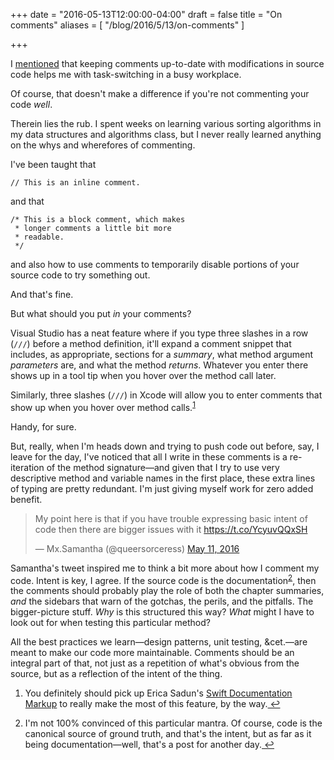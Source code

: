 +++
date = "2016-05-13T12:00:00-04:00"
draft = false
title = "On comments"
aliases = [ "/blog/2016/5/13/on-comments" ]

+++

I [mentioned][1] that keeping comments up-to-date with modifications in source code helps me with task-switching in a busy workplace.

Of course, that doesn't make a difference if you're not commenting your code _well_.

Therein lies the rub. I spent weeks on learning various sorting algorithms in my data structures and algorithms class, but I never really learned anything on the whys and wherefores of commenting.

I've been taught that 

```
// This is an inline comment.
```

and that

```
/* This is a block comment, which makes
 * longer comments a little bit more
 * readable.
 */
```
 
and also how to use comments to temporarily disable portions of your source code to try something out.

And that's fine.

But what should you put _in_ your comments?

Visual Studio has a neat feature where if you type three slashes in a row (`///`) before a method definition, it'll expand a comment snippet that includes, as appropriate, sections for a _summary_, what method argument _parameters_ are, and what the method _returns_. Whatever you enter there shows up in a tool tip when you hover over the method call later.

Similarly, three slashes (`///`) in Xcode will allow you to enter comments that show up when you hover over method calls.<sup id="fnref:1"><a href="#fn:1" rel="footnote">1</a></sup>

Handy, for sure.

But, really, when I'm heads down and trying to push code out before, say, I leave for the day, I've noticed that all I write in these comments is a re-iteration of the method signature&mdash;and given that I try to use very descriptive method and variable names in the first place, these extra lines of typing are pretty redundant. I'm just giving myself work for zero added benefit.

<blockquote class="twitter-tweet" data-lang="en"><p lang="en" dir="ltr">My point here is that if you have trouble expressing basic intent of code then there are bigger issues with it <a href="https://t.co/YcyuvQQxSH">https://t.co/YcyuvQQxSH</a></p>&mdash; Mx.Samantha (@queersorceress) <a href="https://twitter.com/queersorceress/status/730484670027186176">May 11, 2016</a></blockquote> <script async src="//platform.twitter.com/widgets.js" charset="utf-8"></script>

Samantha's tweet inspired me to think a bit more about how I comment my code. Intent is key, I agree. If the source code is the documentation<sup id="fnref:2"><a href="#fn:2" rel="footnote">2</a></sup>, then the comments should probably play the role of both the chapter summaries, _and_ the sidebars that warn of the gotchas, the perils, and the pitfalls. The bigger-picture stuff. _Why_ is this structured this way? _What_ might I have to look out for when testing this particular method?

All the best practices we learn&mdash;design patterns, unit testing, &cet.&mdash;are meant to make our code more maintainable. Comments should be an integral part of that, not just as a repetition of what's obvious from the source, but as a reflection of the intent of the thing.

[1]: (http://www.makebeforebreak.com/blog/2016/4/29/on-interruption-driven-development)

<div class="footnotes">
  <ol>
  <li class="footnote" id="fn:1">
  <p>You definitely should pick up Erica Sadun's <a href="https://leanpub.com/swiftdocumentationmarkup">Swift Documentation Markup</a> to really make the most of this feature, by the way.<a href="#fnref:1" title="return to article"> ↩</a></p>
</li>
  	<li class="footnote" id="fn:2">
  	<p>I'm not 100% convinced of this particular mantra. Of course, code is the canonical source of ground truth, and that's the intent, but as far as it being documentation&mdash;well, that's a post for another day.<a href="#fnref:1" title="return to article"> ↩</a>
  	</p>
	</li>
  </ol>
</div>
